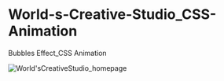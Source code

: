 # World-s-Creative-Studio_CSS-Animation
Bubbles Effect_CSS Animation

![World'sCreativeStudio_homepage](https://user-images.githubusercontent.com/74706560/173835644-060e7997-2985-4359-bbb4-fa43e59591c3.png)
